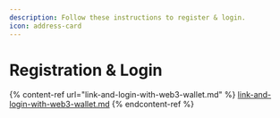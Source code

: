 ```yaml
---
description: Follow these instructions to register & login.
icon: address-card
---
```


# Registration & Login

{% content-ref url="link-and-login-with-web3-wallet.md" %}
[link-and-login-with-web3-wallet.md](link-and-login-with-web3-wallet.md)
{% endcontent-ref %}
